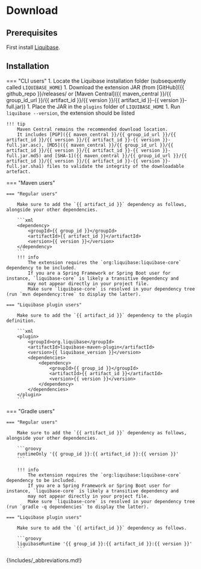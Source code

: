 # Download

## Prerequisites

First install [Liquibase](https://www.liquibase.org/download).

## Installation

=== "CLI users"
    1. Locate the Liquibase installation folder (subsequently called `LIQUIBASE_HOME`)
    1. Download the extension JAR (from [GitHub]({{ github_repo }}/releases/
    or [Maven Central]({{ maven_central }}/{{ group_id_url }}/{{ artifact_id }}/{{ version }}/{{ artifact_id }}-{{ version }}-full.jar))
    1. Place the JAR in the `plugins` folder of `LIQUIBASE_HOME`
    1. Run `liquibase --version`, the extension should be listed

    !!! tip
        Maven Central remains the recommended download location.
        It includes [PGP]({{ maven_central }}/{{ group_id_url }}/{{ artifact_id }}/{{ version }}/{{ artifact_id }}-{{ version }}-full.jar.asc), [MD5]({{ maven_central }}/{{ group_id_url }}/{{ artifact_id }}/{{ version }}/{{ artifact_id }}-{{ version }}-full.jar.md5) and [SHA-1]({{ maven_central }}/{{ group_id_url }}/{{ artifact_id }}/{{ version }}/{{ artifact_id }}-{{ version }}-full.jar.sha1) files to validate the integrity of the downloadable artefact.

=== "Maven users"

    === "Regular users"

        Make sure to add the `{{ artifact_id }}` dependency as follows, alongside your other dependencies.

        ```xml
        <dependency>
            <groupId>{{ group_id }}</groupId>
            <artifactId>{{ artifact_id }}</artifactId>
            <version>{{ version }}</version>
        </dependency>
        ```
        !!! info
            The extension requires the `org:liquibase:liquibase-core` dependency to be included.
            If you are a Spring Framework or Spring Boot user for instance, `liquibase-core` is likely a transitive dependency and
            may not appear directly in your project file.
            Make sure `liquibase-core` is resolved in your dependency tree (run `mvn dependency:tree` to display the latter).

    === "Liquibase plugin users"

        Make sure to add the `{{ artifact_id }}` dependency to the plugin definition.

        ```xml
        <plugin>
            <groupId>org.liquibase</groupId>
            <artifactId>liquibase-maven-plugin</artifactId>
            <version>{{ liquibase_version }}</version>
            <dependencies>
                <dependency>
                    <groupId>{{ group_id }}</groupId>
                    <artifactId>{{ artifact_id }}</artifactId>
                    <version>{{ version }}</version>
                </dependency>
            </dependencies>
        </plugin>
        ```

=== "Gradle users"

    === "Regular users"

        Make sure to add the `{{ artifact_id }}` dependency as follows, alongside your other dependencies.

        ```groovy
        runtimeOnly '{{ group_id }}:{{ artifact_id }}:{{ version }}'
        ```

        !!! info
            The extension requires the `org:liquibase:liquibase-core` dependency to be included.
            If you are a Spring Framework or Spring Boot user for instance, `liquibase-core` is likely a transitive dependency and
            may not appear directly in your project file.
            Make sure `liquibase-core` is resolved in your dependency tree (run `gradle -q dependencies` to display the latter).

    === "Liquibase plugin users"

        Make sure to add the `{{ artifact_id }}` dependency as follows.

        ```groovy
        liquibaseRuntime '{{ group_id }}:{{ artifact_id }}:{{ version }}'
        ```

{!includes/_abbreviations.md!}
